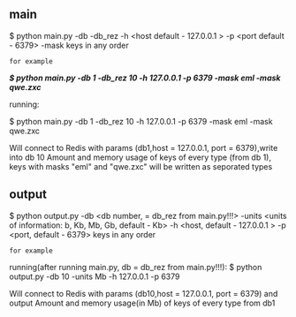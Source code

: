 ## main

$ python main.py -db <db number> -db_rez <db to write rezult number> -h <host default - 127.0.0.1 > -p <port default - 6379> -mask <add special mask>
keys in any order

    for example 

***$ python main.py -db 1 -db_rez 10 -h 127.0.0.1 -p 6379 -mask eml -mask qwe.zxc***
    
  
running:
    
 $ python main.py -db 1 -db_rez 10 -h 127.0.0.1 -p 6379 -mask eml -mask qwe.zxc

Will connect to Redis with params (db1,host = 127.0.0.1, port = 6379),write into db 10
Amount and memory usage of keys of every type (from db 1), keys with masks "eml" and "qwe.zxc" will be written as seporated types


## output

$ python output.py -db <db number, = db_rez from main.py!!!> -units <units of information: b, Kb, Mb, Gb, default - Kb> -h <host, default - 127.0.0.1 > -p <port, default - 6379>
keys in any order

    for example 

running(after running main.py, db = db_rez from main.py!!!):
$ python output.py -db 10 -units Mb -h 127.0.0.1 -p 6379

Will connect to Redis with params (db10,host = 127.0.0.1, port = 6379) and output 
Amount and memory usage(in Mb) of keys of every type from db1
